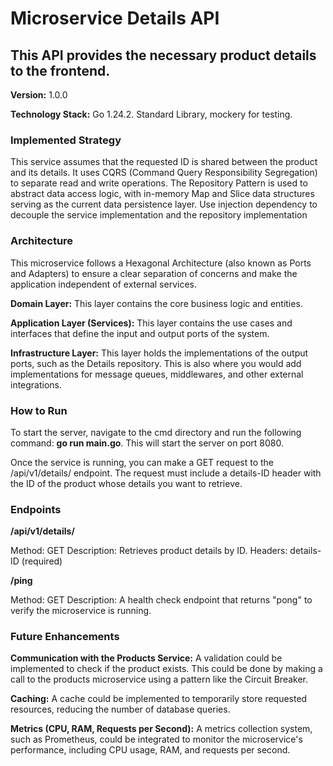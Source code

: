 # Microservice Details API

## This API provides the necessary product details to the frontend.

**Version:** 1.0.0

**Technology Stack:** Go 1.24.2. Standard Library, mockery for testing.

### Implemented Strategy

This service assumes that the requested ID is shared between the product and its details. It uses CQRS (Command Query Responsibility Segregation) to separate read and write operations. The Repository Pattern is used to abstract data access logic, with in-memory Map and Slice data structures serving as the current data persistence layer. Use injection dependency to decouple the service implementation and the repository implementation

### Architecture

This microservice follows a Hexagonal Architecture (also known as Ports and Adapters) to ensure a clear separation of concerns and make the application independent of external services.

**Domain Layer:** This layer contains the core business logic and entities.

**Application Layer (Services):** This layer contains the use cases and interfaces that define the input and output ports of the system.

**Infrastructure Layer:** This layer holds the implementations of the output ports, such as the Details repository. This is also where you would add implementations for message queues, middlewares, and other external integrations.



### How to Run

To start the server, navigate to the cmd directory and run the following command: **go run main.go**. This will start the server on port 8080.

Once the service is running, you can make a GET request to the /api/v1/details/ endpoint. The request must include a details-ID header with the ID of the product whose details you want to retrieve.

### Endpoints

**/api/v1/details/**

Method: GET
Description: Retrieves product details by ID.
Headers: details-ID (required)

**/ping**

Method: GET
Description: A health check endpoint that returns "pong" to verify the microservice is running.

### Future Enhancements

**Communication with the Products Service:** A validation could be implemented to check if the product exists. This could be done by making a call to the products microservice using a pattern like the Circuit Breaker.

**Caching:** A cache could be implemented to temporarily store requested resources, reducing the number of database queries.

**Metrics (CPU, RAM, Requests per Second):** A metrics collection system, such as Prometheus, could be integrated to monitor the microservice's performance, including CPU usage, RAM, and requests per second.

